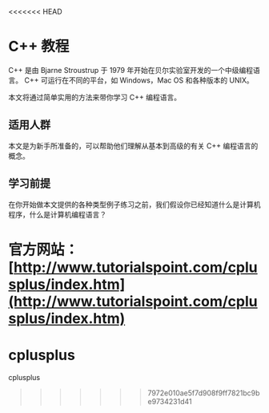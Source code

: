 <<<<<<< HEAD
# C++ 教程

C++ 是由 Bjarne Stroustrup 于 1979 年开始在贝尔实验室开发的一个中级编程语言。 C++ 可运行在不同的平台，如 Windows，Mac OS 和各种版本的 UNIX。

本文将通过简单实用的方法来带你学习 C++ 编程语言。

## 适用人群

本文是为新手所准备的，可以帮助他们理解从基本到高级的有关 C++ 编程语言的概念。

## 学习前提

在你开始做本文提供的各种类型例子练习之前，我们假设你已经知道什么是计算机程序，什么是计算机编程语言？

官方网站：[http://www.tutorialspoint.com/cplusplus/index.htm](http://www.tutorialspoint.com/cplusplus/index.htm)
=======
# cplusplus
cplusplus
>>>>>>> 7972e010ae5f7d908f9ff7821bc9be9734231d41
